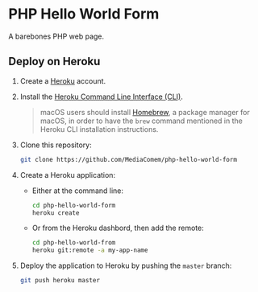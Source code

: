 # PHP Hello World Form

A barebones PHP web page.

## Deploy on Heroku

1. Create a [Heroku][heroku] account.
2. Install the [Heroku Command Line Interface (CLI)][heroku-cli].

   > macOS users should install [Homebrew][homebrew], a package manager for
   > macOS, in order to have the `brew` command mentioned in the Heroku CLI
   > installation instructions.
3. Clone this repository:

   ```bash
   git clone https://github.com/MediaComem/php-hello-world-form
   ```
4. Create a Heroku application:
   * Either at the command line:

     ```bash
     cd php-hello-world-form
     heroku create
     ```
   * Or from the Heroku dashbord, then add the remote:

     ```bash
     cd php-hello-world-from
     heroku git:remote -a my-app-name
     ```
5. Deploy the application to Heroku by pushing the `master` branch:

   ```bash
   git push heroku master
   ```

[heroku]: https://www.heroku.com
[heroku-cli]: https://devcenter.heroku.com/articles/heroku-cli
[homebrew]: https://brew.sh
